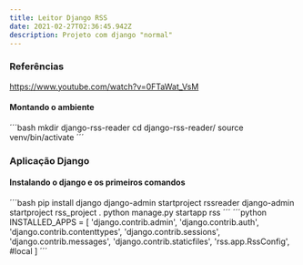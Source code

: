 ```yaml
---
title: Leitor Django RSS
date: 2021-02-27T02:36:45.942Z
description: Projeto com django "normal"
---
```

### Referências

https://www.youtube.com/watch?v=0FTaWat_VsM

#### Montando o ambiente

´´´bash
mkdir django-rss-reader
cd django-rss-reader/
source venv/bin/activate
´´´

### Aplicação Django

#### Instalando o django e os primeiros comandos

´´´bash
pip install django
django-admin startproject rssreader
django-admin startproject rss_project .
python manage.py startapp rss
´´´
´´´python
INSTALLED_APPS = [
    'django.contrib.admin',
    'django.contrib.auth',
    'django.contrib.contenttypes',
    'django.contrib.sessions',
    'django.contrib.messages',
    'django.contrib.staticfiles',
    'rss.app.RssConfig', #local
]
´´´